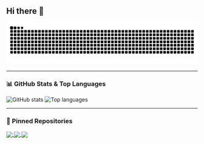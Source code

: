 ## Hi there 👋

<picture>
  <source media="(prefers-color-scheme: dark)" srcset="https://raw.githubusercontent.com/buter-00/buter-00/output/github-contribution-grid-snake-dark.svg" />
  <source media="(prefers-color-scheme: light)" srcset="https://raw.githubusercontent.com/buter-00/buter-00/output/github-contribution-grid-snake.svg" />
  <img alt="GitHub contribution grid snake animation" src="https://raw.githubusercontent.com/buter-00/buter-00/output/github-contribution-grid-snake.svg" />
</picture>

---

### 📊 GitHub Stats & Top Languages

<p float="left">
  <picture>
    <source 
      srcset="https://github-readme-stats.vercel.app/api?username=buter-00&show_icons=true&theme=ambient_gradient"
      media="(prefers-color-scheme: dark)" 
    />
    <source 
      srcset="https://github-readme-stats.vercel.app/api?username=buter-00&show_icons=true&theme=ambient_gradient"
      media="(prefers-color-scheme: light)" 
    />
    <img 
      src="https://github-readme-stats.vercel.app/api?username=buter-00&show_icons=true&theme=ambient_gradient" 
      alt="GitHub stats"
      width="49%"
    />
  </picture>
  
  <picture>
    <source 
      srcset="https://github-readme-stats.vercel.app/api/top-langs/?username=buter-00&layout=compact&theme=ambient_gradient&langs_count=5&hide=Jupyter%20Notebook"
      media="(prefers-color-scheme: dark)" 
    />
    <source 
      srcset="https://github-readme-stats.vercel.app/api/top-langs/?username=buter-00&layout=compact&theme=ambient_gradient&langs_count=5&hide=Jupyter%20Notebook"
      media="(prefers-color-scheme: light)" 
    />
    <img 
      src="https://github-readme-stats.vercel.app/api/top-langs/?username=buter-00&layout=compact&theme=ambient_gradient&langs_count=5&hide=Jupyter%20Notebook" 
      alt="Top languages"
      width="49%"
    />
  </picture>
</p>

---

### 📌 Pinned Repositories

<a href="https://github.com/buter-00/example-repo-1">
  <img align="center" src="https://github-readme-stats.vercel.app/api/pin/?username=buter-00&repo=example-repo-1&theme=ambient_gradient" />
</a>
<a href="https://github.com/buter-00/example-repo-2">
  <img align="center" src="https://github-readme-stats.vercel.app/api/pin/?username=buter-00&repo=example-repo-2&theme=ambient_gradient" />
</a>
<a href="https://github.com/buter-00/example-repo-3">
  <img align="center" src="https://github-readme-stats.vercel.app/api/pin/?username=buter-00&repo=example-repo-3&theme=ambient_gradient" />
</a>
